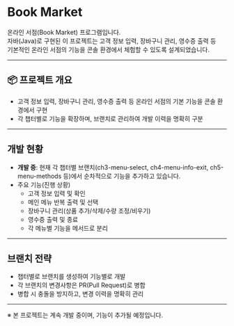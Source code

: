 # Book Market

온라인 서점(Book Market) 프로그램입니다.  
자바(Java)로 구현된 이 프로젝트는 고객 정보 입력, 장바구니 관리, 영수증 출력 등  
기본적인 온라인 서점의 기능을 콘솔 환경에서 체험할 수 있도록 설계되었습니다.

---

## 📦 프로젝트 개요

- 고객 정보 입력, 장바구니 관리, 영수증 출력 등 온라인 서점의 기본 기능을 콘솔 환경에서 구현
- 각 챕터별로 기능을 확장하며, 브랜치로 관리하여 개발 이력을 명확히 구분

---

## 개발 현황

- **개발 중**: 현재 각 챕터별 브랜치(ch3-menu-select, ch4-menu-info-exit, ch5-menu-methods 등)에서 순차적으로 기능을 추가하고 있습니다.
- 주요 기능(진행 상황)
  - 고객 정보 입력 및 확인
  - 메인 메뉴 반복 출력 및 선택
  - 장바구니 관리(상품 추가/삭제/수량 조정/비우기)
  - 영수증 출력 및 종료
  - 각 메뉴별 기능을 메서드로 분리

---

## 브랜치 전략

- 챕터별로 브랜치를 생성하여 기능별로 개발
- 각 브랜치의 변경사항은 PR(Pull Request)로 병합
- 병합 시 충돌을 방지하고, 변경 이력을 명확히 관리

---

※ 본 프로젝트는 계속 개발 중이며, 기능이 추가될 예정입니다.
